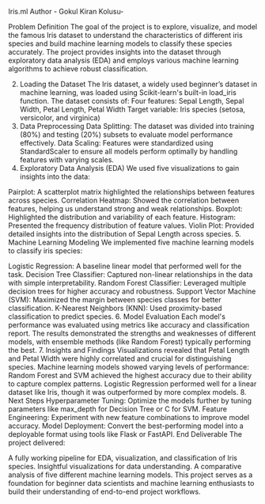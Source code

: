 Iris.ml
Author - Gokul Kiran Kolusu-


 Problem Definition
The goal of the project is to explore, visualize, and model the famous Iris dataset to understand the characteristics of different iris species and build machine learning models to classify these species accurately. The project provides insights into the dataset through exploratory data analysis (EDA) and employs various machine learning algorithms to achieve robust classification.

2. Loading the Dataset
The Iris dataset, a widely used beginner’s dataset in machine learning, was loaded using Scikit-learn's built-in load_iris function.
The dataset consists of:
Four features: Sepal Length, Sepal Width, Petal Length, Petal Width
Target variable: Iris species (setosa, versicolor, and virginica)
3. Data Preprocessing
Data Splitting: The dataset was divided into training (80%) and testing (20%) subsets to evaluate model performance effectively.
Data Scaling: Features were standardized using StandardScaler to ensure all models perform optimally by handling features with varying scales.
4. Exploratory Data Analysis (EDA)
We used five visualizations to gain insights into the data:

Pairplot: A scatterplot matrix highlighted the relationships between features across species.
Correlation Heatmap: Showed the correlation between features, helping us understand strong and weak relationships.
Boxplot: Highlighted the distribution and variability of each feature.
Histogram: Presented the frequency distribution of feature values.
Violin Plot: Provided detailed insights into the distribution of Sepal Length across species.
5. Machine Learning Modeling
We implemented five machine learning models to classify iris species:

Logistic Regression: A baseline linear model that performed well for the task.
Decision Tree Classifier: Captured non-linear relationships in the data with simple interpretability.
Random Forest Classifier: Leveraged multiple decision trees for higher accuracy and robustness.
Support Vector Machine (SVM): Maximized the margin between species classes for better classification.
K-Nearest Neighbors (KNN): Used proximity-based classification to predict species.
6. Model Evaluation
Each model's performance was evaluated using metrics like accuracy and classification report.
The results demonstrated the strengths and weaknesses of different models, with ensemble methods (like Random Forest) typically performing the best.
7. Insights and Findings
Visualizations revealed that Petal Length and Petal Width were highly correlated and crucial for distinguishing species.
Machine learning models showed varying levels of performance:
Random Forest and SVM achieved the highest accuracy due to their ability to capture complex patterns.
Logistic Regression performed well for a linear dataset like Iris, though it was outperformed by more complex models.
8. Next Steps
Hyperparameter Tuning: Optimize the models further by tuning parameters like max_depth for Decision Tree or C for SVM.
Feature Engineering: Experiment with new feature combinations to improve model accuracy.
Model Deployment: Convert the best-performing model into a deployable format using tools like Flask or FastAPI.
End Deliverable
The project delivered:

A fully working pipeline for EDA, visualization, and classification of Iris species.
Insightful visualizations for data understanding.
A comparative analysis of five different machine learning models.
This project serves as a foundation for beginner data scientists and machine learning enthusiasts to build their understanding of end-to-end project workflows.


